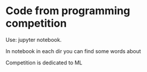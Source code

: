 # Code from programming competition

Use: jupyter notebook.

In notebook in each dir you can find some words about

Сompetition is dedicated to ML 
